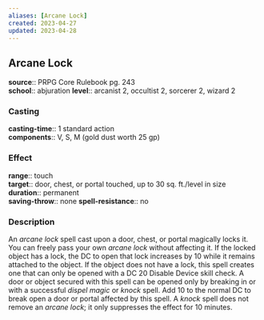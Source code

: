 ```yaml
---
aliases: [Arcane Lock]
created: 2023-04-27
updated: 2023-04-28
---
```


## Arcane Lock

**source**:: PRPG Core Rulebook pg. 243  
**school**:: abjuration
**level**:: arcanist 2, occultist 2, sorcerer 2, wizard 2

### Casting

**casting-time**:: 1 standard action  
**components**:: V, S, M (gold dust worth 25 gp)

### Effect

**range**:: touch  
**target**:: door, chest, or portal touched, up to 30 sq. ft./level in size  
**duration**:: permanent  
**saving-throw**:: none
**spell-resistance**:: no

### Description

An *arcane lock* spell cast upon a door, chest, or portal magically locks it. You can freely pass your own *arcane lock* without affecting it. If the locked object has a lock, the DC to open that lock increases by 10 while it remains attached to the object. If the object does not have a lock, this spell creates one that can only be opened with a DC 20 Disable Device skill check. A door or object secured with this spell can be opened only by breaking in or with a successful *dispel magic* or *knock* spell. Add 10 to the normal DC to break open a door or portal affected by this spell. A *knock* spell does not remove an *arcane lock*; it only suppresses the effect for 10 minutes.
